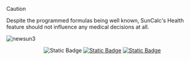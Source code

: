 <!-- Disclaimer -->
>[!CAUTION]
>Despite the programmed formulas being well known, SunCalc's Health feature should not influence any medical decisions at all.

<!-- SunCalc V3 Logo -->
![newsun3](https://github.com/user-attachments/assets/f6227953-3455-453c-b4a4-c8c180846d0a)

<!-- Documentation -->
<div align="center">
  <img alt="Static Badge" src="https://img.shields.io/badge/DOCUMENTATION%3A-Orange?style=for-the-badge&logoColor=%23fa6900&color=%23fa6900">
  <a href="Documentation/Currency.md" target="_blank"><img alt="Static Badge" src="https://img.shields.io/badge/CURRENCY-Orange?style=for-the-badge&logoColor=%23fa6900&color=%23fa6900"></a>
  <a href="Documentation/Health.md" target="_blank"><img alt="Static Badge" src="https://img.shields.io/badge/HEALTH-Orange?style=for-the-badge&logoColor=%23fa6900&color=%23fa6900"></a>

</div>
